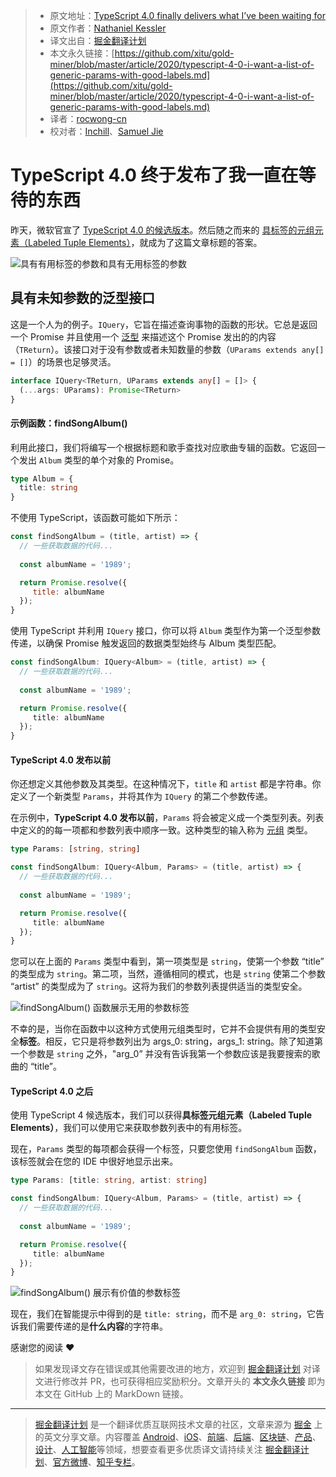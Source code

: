 > * 原文地址：[TypeScript 4.0 finally delivers what I’ve been waiting for](https://medium.com/javascript-in-plain-english/typescript-4-0-i-want-a-list-of-generic-params-with-good-labels-c6087d2df935)
> * 原文作者：[Nathaniel Kessler](https://medium.com/@nathanielkessler)
> * 译文出自：[掘金翻译计划](https://github.com/xitu/gold-miner)
> * 本文永久链接：[https://github.com/xitu/gold-miner/blob/master/article/2020/typescript-4-0-i-want-a-list-of-generic-params-with-good-labels.md](https://github.com/xitu/gold-miner/blob/master/article/2020/typescript-4-0-i-want-a-list-of-generic-params-with-good-labels.md)
> * 译者：[rocwong-cn](https://github.com/rocwong-cn)
> * 校对者：[Inchill](https://github.com/Inchill)、[Samuel Jie](https://github.com/suhanyujie)

# TypeScript 4.0 终于发布了我一直在等待的东西

昨天，微软官宣了 [TypeScript 4.0 的候选版本](https://devblogs.microsoft.com/typescript/announcing-typescript-4-0-rc)。然后随之而来的 [具标签的元组元素（Labeled Tuple Elements）](https://devblogs.microsoft.com/typescript/announcing-typescript-4-0-rc/#labeled-tuple-elements)，就成为了这篇文章标题的答案。

![具有有用标签的参数和具有无用标签的参数](https://cdn-images-1.medium.com/max/2148/1*G00zmJivkNGN1L6fDo9vnQ.png)

## 具有未知参数的泛型接口

这是一个人为的例子。`IQuery`，它旨在描述查询事物的函数的形状。它总是返回一个 Promise 并且使用一个 [泛型](https://www.typescriptlang.org/docs/handbook/generics.html) 来描述这个 Promise 发出的的内容（`TReturn`）。该接口对于没有参数或者未知数量的参数（`UParams extends any[] = []`）的场景也足够灵活。

```ts
interface IQuery<TReturn, UParams extends any[] = []> {
  (...args: UParams): Promise<TReturn>
}
```

#### 示例函数：findSongAlbum()

利用此接口，我们将编写一个根据标题和歌手查找对应歌曲专辑的函数。它返回一个发出 `Album` 类型的单个对象的 Promise。

```ts
type Album = {
  title: string
}
```

不使用 TypeScript，该函数可能如下所示：

```js
const findSongAlbum = (title, artist) => {
  // 一些获取数据的代码...
  
  const albumName = '1989';

  return Promise.resolve({
     title: albumName
  });
}
```

使用 TypeScript 并利用 `IQuery` 接口，你可以将 `Album` 类型作为第一个泛型参数传递，以确保 Promise 触发返回的数据类型始终与 Album 类型匹配。

```ts
const findSongAlbum: IQuery<Album> = (title, artist) => {
  // 一些获取数据的代码...
  
  const albumName = '1989';

  return Promise.resolve({
     title: albumName
  });
}
```

#### TypeScript 4.0 发布以前

你还想定义其他参数及其类型。在这种情况下，`title` 和 `artist` 都是字符串。你定义了一个新类型 `Params`，并将其作为 `IQuery` 的第二个参数传递。

在示例中，**TypeScript 4.0 发布以前**，`Params` 将会被定义成一个类型列表。列表中定义的的每一项都和参数列表中顺序一致。这种类型的输入称为 [元组](https://www.typescriptlang.org/docs/handbook/basic-types.html#tuple) 类型。

```ts
type Params: [string, string]

const findSongAlbum: IQuery<Album, Params> = (title, artist) => {
  // 一些获取数据的代码...
  
  const albumName = '1989';

  return Promise.resolve({
     title: albumName
  });
}
```

您可以在上面的 `Params` 类型中看到，第一项类型是 `string`，使第一个参数 “title” 的类型成为 `string`。第二项，当然，遵循相同的模式，也是 `string` 使第二个参数 “artist” 的类型成为了 `string`。这将为我们的参数列表提供适当的类型安全。

![findSongAlbum() 函数展示无用的参数标签](https://user-images.githubusercontent.com/5164225/90373125-09174600-e0a4-11ea-8290-c7a976da28d8.gif)

不幸的是，当你在函数中以这种方式使用元组类型时，它并不会提供有用的类型安全**标签**。相反，它只是将参数列出为 args_0: string，args_1: string。除了知道第一个参数是 `string` 之外，"arg_0” 并没有告诉我第一个参数应该是我要搜索的歌曲的 “title”。

#### TypeScript 4.0 之后

使用 TypeScript 4 候选版本，我们可以获得**具标签元组元素（Labeled Tuple Elements）**，我们可以使用它来获取参数列表中的有用标签。

现在，`Params` 类型的每项都会获得一个标签，只要您使用 `findSongAlbum` 函数，该标签就会在您的 IDE 中很好地显示出来。

```ts
type Params: [title: string, artist: string]

const findSongAlbum: IQuery<Album, Params> = (title, artist) => {
  // 一些获取数据的代码...
  
  const albumName = '1989';

  return Promise.resolve({
     title: albumName
  });
}
```

![findSongAlbum() 展示有价值的参数标签](https://user-images.githubusercontent.com/5164225/90373135-0c123680-e0a4-11ea-8e49-4467ee3345e8.gif)

现在，我们在智能提示中得到的是 `title: string`，而不是 `arg_0: string`，它告诉我们需要传递的是**什么内容**的字符串。

感谢您的阅读 ❤

> 如果发现译文存在错误或其他需要改进的地方，欢迎到 [掘金翻译计划](https://github.com/xitu/gold-miner) 对译文进行修改并 PR，也可获得相应奖励积分。文章开头的 **本文永久链接** 即为本文在 GitHub 上的 MarkDown 链接。

---

> [掘金翻译计划](https://github.com/xitu/gold-miner) 是一个翻译优质互联网技术文章的社区，文章来源为 [掘金](https://juejin.im) 上的英文分享文章。内容覆盖 [Android](https://github.com/xitu/gold-miner#android)、[iOS](https://github.com/xitu/gold-miner#ios)、[前端](https://github.com/xitu/gold-miner#前端)、[后端](https://github.com/xitu/gold-miner#后端)、[区块链](https://github.com/xitu/gold-miner#区块链)、[产品](https://github.com/xitu/gold-miner#产品)、[设计](https://github.com/xitu/gold-miner#设计)、[人工智能](https://github.com/xitu/gold-miner#人工智能)等领域，想要查看更多优质译文请持续关注 [掘金翻译计划](https://github.com/xitu/gold-miner)、[官方微博](http://weibo.com/juejinfanyi)、[知乎专栏](https://zhuanlan.zhihu.com/juejinfanyi)。
